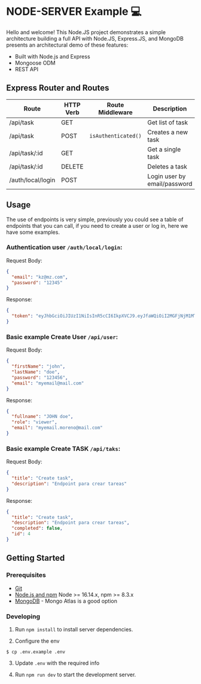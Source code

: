 # NODE-SERVER Example 💻

Hello and welcome! This Node.JS project demonstrates a simple architecture building a full API with Node.JS, Express.JS, and MongoDB presents an architectural demo of these features:

- Built with Node.js and Express
- Mongoose ODM
- REST API

## Express Router and Routes

| Route               | HTTP Verb | Route Middleware   | Description                          |
| --------------------| --------- | ------------------ | ------------------------------------ |
| /api/task           | GET       |                    | Get list of task                     |
| /api/task           | POST      | `isAuthenticated()`| Creates a new task                   |
| /api/task/:id       | GET       |                    | Get a single task                    |
| /api/task/:id       | DELETE    |                    | Deletes a task                       |
| /auth/local/login   | POST      |                    | Login user by email/password         |


## Usage
The use of endpoints is very simple, previously you could see a table of endpoints that you can call, if you need to create a user or log in, here we have some examples.

### Authentication **user** `/auth/local/login`:

Request Body:
```json
{
  "email": "kz@mz.com",
  "password": "12345"
}
```

Response:
```json
{
  "token": "eyJhbGciOiJIUzI1NiIsInR5cCI6IkpXVCJ9.eyJfaWQiOiI2MGFjNjM1MTljZjlkNTQ5YjA3YWU2NTEiLCJpYXQiOjE2MjE5MTMyNjIsImV4cCI6MTYyMTk5OTY2Mn0.WkptwtzkfxNu5sQ28idbt4bJ7RDbXvVNlZXF0Z0ht-0"
}
```
### Basic example **Create User** `/api/user`:

Request Body:
```json
{
  "firstName": "john",
  "lastName": "doe",
  "password": "123456",
  "email": "myemail@mail.com"
}
```

Response:

```json
{
  "fullname": "JOHN doe",
  "role": "viewer",
  "email": "myemail.moreno@mail.com"
}
```

### Basic example **Create TASK** `/api/taks`:

Request Body:
```json
{
  "title": "Create task",
  "description": "Endpoint para crear tareas"
}
```

Response:
```json
{
  "title": "Create task",
  "description": "Endpoint para crear tareas",
  "completed": false,
  "id": 4
}
```

## Getting Started

### Prerequisites

- [Git](https://git-scm.com/)
- [Node.js and npm](nodejs.org) Node >= 16.14.x, npm >= 8.3.x
- [MongoDB](https://www.mongodb.org/) - Mongo Atlas is a good option

### Developing

1. Run `npm install` to install server dependencies.

2. Configure the env
```shell
$ cp .env.example .env
```

3. Update `.env` with the required info

4. Run `npm run dev` to start the development server.

